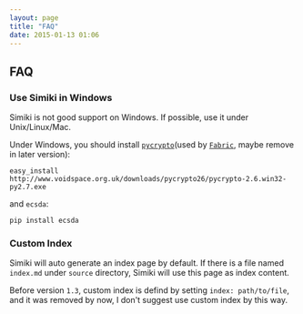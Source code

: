 ```yaml
---
layout: page
title: "FAQ"
date: 2015-01-13 01:06
---
```


## FAQ ##

### Use Simiki in Windows ###

Simiki is not good support on Windows. If possible, use it under Unix/Linux/Mac.

Under Windows, you should install [`pycrypto`](http://www.voidspace.org.uk/python/modules.shtml#pycrypto)(used by [`Fabric`](http://www.fabfile.org/), maybe remove in later version):

	easy_install http://www.voidspace.org.uk/downloads/pycrypto26/pycrypto-2.6.win32-py2.7.exe

and `ecsda`:

	pip install ecsda

### Custom Index ###

Simiki will auto generate an index page by default. If there is a file named `index.md` under `source` directory, Simiki will use this page as index content.

Before version `1.3`, custom index is defind by setting `index: path/to/file`, and it was removed by now, I don't suggest use custom index by this way.
